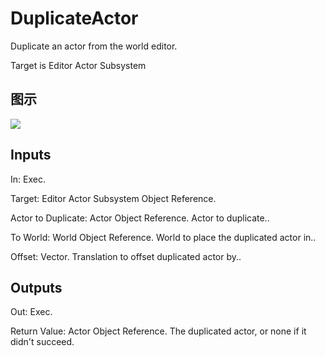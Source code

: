 # DuplicateActor

Duplicate an actor from the world editor.

Target is Editor Actor Subsystem

## 图示

![]($-20221218-18503987.png)

## Inputs

In: Exec.

Target: Editor Actor Subsystem Object Reference.

Actor to Duplicate: Actor Object Reference. Actor to duplicate..

To World: World Object Reference. World to place the duplicated actor in..

Offset: Vector. Translation to offset duplicated actor by..  

## Outputs

Out: Exec.

Return Value: Actor Object Reference. The duplicated actor, or none if it didn't succeed.

